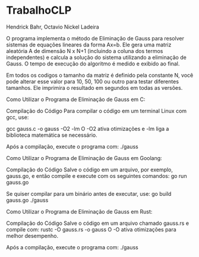# TrabalhoCLP

Hendrick Bahr, Octavio Nickel Ladeira


O programa implementa o método de Eliminação de Gauss para resolver sistemas de equações lineares da forma Ax=b.
Ele gera uma matriz aleatória A de dimensão N x N+1 (incluindo a coluna dos termos independentes) e calcula a solução do sistema utilizando a eliminação de Gauss.
O tempo de execução do algoritmo é medido e exibido ao final.

Em todos os codigos o tamanho da matriz é definido pela constante N, você pode alterar esse valor para 10, 50, 100 ou outro para testar diferentes tamanhos.
Ele imprimira o resultado em segundos em todas as versões.

Como Utilizar o Programa de Eliminação de Gauss em C:

Compilação do Código
Para compilar o código em um terminal Linux com gcc, use:

gcc gauss.c -o gauss -O2 -lm
O -O2 ativa otimizações e -lm liga a biblioteca matemática se necessário.

Após a compilação, execute o programa com:
./gauss



Como Utilizar o Programa de Eliminação de Gauss em Goolang:

Compilação do Código
Salve o código em um arquivo, por exemplo, gauss.go, e então compile e execute com os seguintes comandos:
go run gauss.go

Se quiser compilar para um binário antes de executar, use:
go build gauss.go 
./gauss



Como Utilizar o Programa de Eliminação de Gauss em Rust:

Compilação do Código
Salve o código em um arquivo chamado gauss.rs e compile com:
rustc -O gauss.rs -o gauss
O -O ativa otimizações para melhor desempenho.

Após a compilação, execute o programa com:
./gauss
